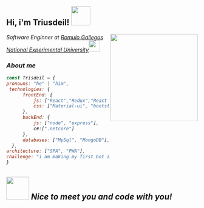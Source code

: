 <h2>Hi, i'm Triusdeil! <img src="https://media.giphy.com/media/d62F1of1t5jajnruO5/giphy.gif" width="50" /></h2>
<img align='right' src="https://media.giphy.com/media/zMr7ul26OxrVbgPic8/giphy.gif" width="230">
<p><em>Software Enginner at <a href="http://dace.unerg.me/">Romulo Gallegos National Experimental University</a><img src="https://media.giphy.com/media/jt9Z0mUseh7PF3fcYp/giphy.gif" width="30">
  
  ###  About me
  ```javascript
const Trisdeil = {
  pronouns: "he" | "him",
   technologies: {
        frontEnd: {
            js: ["React","Redux","React Native"],
            css: ["Material-ui", "bootstrap", ]
        },
        backEnd: {
            js: ["node", "express"],
            c#:[".netcore"]
        },
        databases: ["MySql", "MongoDB"],
    },
  architecture: ["SPA", "PWA"],
  challenge: "i am making my first bot and moving my projects to typescript"
}
```
  <img src="https://media.giphy.com/media/s69IuUIxYf4zkHpu4I/giphy.gif" width="60"> <em><b>Nice to meet you and code with you!</b></em>
---
